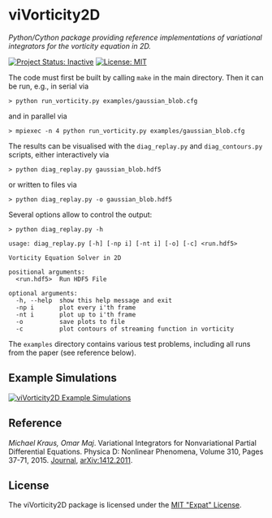 
# viVorticity2D

*Python/Cython package providing reference implementations of variational integrators for the vorticity equation in 2D.*

[![Project Status: Inactive](http://www.repostatus.org/badges/latest/inactive.svg)](http://www.repostatus.org/#inactive)
[![License: MIT](https://img.shields.io/badge/license-MIT%20License-blue.svg)](LICENSE.md)


The code must first be built by calling `make` in the main directory.
Then it can be run, e.g., in serial via

```
> python run_vorticity.py examples/gaussian_blob.cfg
```

and in parallel via

```
> mpiexec -n 4 python run_vorticity.py examples/gaussian_blob.cfg
```

The results can be visualised with the `diag_replay.py` and `diag_contours.py` scripts, either interactively via

```
> python diag_replay.py gaussian_blob.hdf5
```

or written to files via

```
> python diag_replay.py -o gaussian_blob.hdf5
```

Several options allow to control the output:

``` 
> python diag_replay.py -h

usage: diag_replay.py [-h] [-np i] [-nt i] [-o] [-c] <run.hdf5>

Vorticity Equation Solver in 2D

positional arguments:
  <run.hdf5>  Run HDF5 File

optional arguments:
  -h, --help  show this help message and exit
  -np i       plot every i'th frame
  -nt i       plot up to i'th frame
  -o          save plots to file
  -c          plot contours of streaming function in vorticity
```

The `examples` directory contains various test problems, including all runs from the paper (see reference below).


## Example Simulations

[![viVorticity2D Example Simulations](https://img.youtube.com/vi/tt6bUPqPh9E/0.jpg)](https://www.youtube.com/playlist?list=PLyiyWhorv9bnKolGYGCnJFgmfa_tVKk9Z)


## Reference

_Michael Kraus, Omar Maj_. Variational Integrators for Nonvariational Partial Differential Equations. Physica D: Nonlinear Phenomena, Volume 310, Pages 37-71, 2015.
[Journal](https://dx.doi.org/10.1016/j.physd.2015.08.002),
[arXiv:1412.2011](https://arxiv.org/abs/1412.2011).


## License

The viVorticity2D package is licensed under the [MIT "Expat" License](LICENSE.md).
